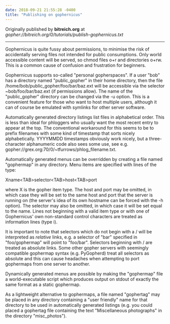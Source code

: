 ```yaml
---
date: 2018-09-21 21:55:28 -0400
title: "Publishing on gophernicus"
---
```


Originally published by **bitreich.org** at
_gopher://bitreich.org/0/tutorials/publish-gophernicus.txt_

- - - - -

Gophernicus is quite fussy about permissions, to minimise the risk of
accidentally serving files not intended for public consumptions.  Only
world accessible content will be served, so chmod files o+r and
directories o+rw.  This is a common cause of confusion and frustration
for beginners.

Gophernicus supports so-called "personal gopherspaces".  If a user
"bob" has a directory named "public_gopher" in their home directory,
then the file /home/bob/public_gopher/foo/bar/baz.ext will be
accessible via the selector ~bob/foo/bar/baz.ext (if permissions
allow).  The name of the "public_gopher" directory can be changed via
the -u option.  This is a convenient feature for those who want to
host multiple users, although it can of course be emulated with
symlinks for other server software.

Automatically generated directory listings list files in alphabetical
order.  This is less than ideal for phloggers who usually want the
most recent entry to appear at the top.  The conventional workaround
for this seems to be to prefix filenames with some kind of timestamp
that sorts nicely alphabetically.  YYYYMMDD timestamps obviously work
nicely, but a three-character alphanumeric code also sees some use,
see e.g. gopher://grex.org:70/0/~tfurrows/phlog_filename.txt.

Automatically generated menus can be overridden by creating a file
named "gophermap" in any directory.  Menu items are specified with
lines of the type:

Xname&lt;TAB&gt;selector&lt;TAB&gt;host&lt;TAB&gt;port

where X is the gopher item type. The host and port may be omitted,
in which case they will be set to the same host and port that the
server is running on (the server's idea of its own hostname can be
forced with the -h option).  The selector may also be omitted, in
which case it will be set equal to the name.  Lines not beginning
with a valid item type or with one of Gophernicus' own non-standard
control characters are treated as information lines (type i).

It is important to note that selectors which do not begin with a /
will be interpreted as *relative* links, e.g. a selector of "bar"
specified in "foo/gophermap" will point to "foo/bar".  Selectors
beginning with / are treated as absolute links.  Some other gopher
servers with seemingly compatible gophermap syntax (e.g. PyGopherd)
treat all selectors as absolute and this can cause headaches when
attempting to port gophermaps from one server to another.

Dynamically generated menus are possible by making the "gophermap"
file a world-executable script which produces output on stdout of
exactly the same format as a static gophermap.

As a lightweight alternative to gophermaps, a file named "gophertag"
may be placed in any directory containing a "user friendly" name for
that directory to be used in automatically generated listings (e.g.
you could placed a gophertag file containing the text
"Miscellaneous photographs" in the directory "misc_photos").

